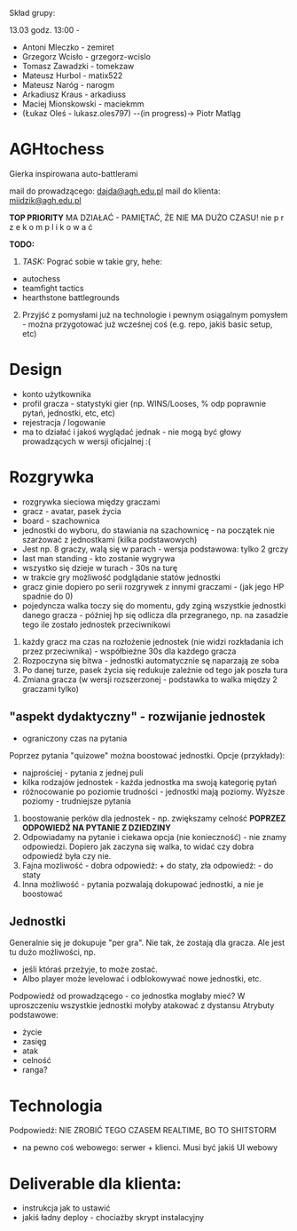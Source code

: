 Skład grupy:

13.03 godz. 13:00 - 

* Antoni Mleczko - zemiret
* Grzegorz Wcisło - grzegorz-wcislo
* Tomasz Zawadzki - tomekzaw
* Mateusz Hurbol - matix522
* Mateusz Naróg - narogm
* Arkadiusz Kraus - arkadiuss
* Maciej Mionskowski - maciekmm
* (Łukaz Oleś - lukasz.oles797) --(in progress)-> Piotr Matląg



# AGHtochess
Gierka inspirowana auto-battlerami

mail do prowadzącego: dajda@agh.edu.pl
mail do klienta: miidzik@agh.edu.pl

**TOP PRIORITY** MA DZIAŁAĆ - PAMIĘTAĆ, ŻE NIE MA DUŻO CZASU! nie p r z e k o m p l i k o w a ć

**TODO:**
1. *TASK:* Pograć sobie w takie gry, hehe:

* autochess
* teamfight tactics
* hearthstone battlegrounds

2. Przyjść z pomysłami już na technologie i pewnym osiągalnym pomysłem - można przygotować już wcześnej coś (e.g. repo, jakiś basic setup, etc)

# Design

* konto użytkownika
* profil gracza - statystyki gier (np. WINS/Looses, % odp poprawnie pytań, jednostki, etc, etc)
* rejestracja / logowanie
* ma to działać i jakoś wyglądać jednak - nie mogą być głowy prowadzących w wersji oficjalnej :(


# Rozgrywka

* rozgrywka sieciowa między graczami
* gracz - avatar, pasek życia
* board - szachownica
* jednostki do wyboru, do stawiania na szachownicę - na początek nie szarżować z jednostkami (kilka podstawowych)
* Jest np. 8 graczy, walą się w parach - wersja podstawowa: tylko 2 grczy
* last man standing - kto zostanie wygrywa
* wszystko się dzieje w turach - 30s na turę
* w trakcie gry możliwość podglądanie statów jednostki
* gracz ginie dopiero po serii rozgrywek z innymi graczami - (jak jego HP spadnie do 0)
* pojedyncza walka toczy się do momentu, gdy zginą wszystkie jednostki danego gracza - później hp się odlicza dla przegranego, np. na zasadzie tego ile zostało jednostek przeciwnikowi


1. każdy gracz ma czas na rozłożenie jednostek (nie widzi rozkładania ich przez przeciwnika) - współbieżne 30s dla każdego gracza
2. Rozpoczyna się bitwa - jednostki automatycznie sę naparzają ze soba
3. Po danej turze, pasek życia się redukuje zależnie od tego jak poszła tura
4. Zmiana gracza (w wersji rozszerzonej - podstawka to walka między 2 graczami tylko)


## "aspekt dydaktyczny" - rozwijanie jednostek

* ograniczony czas na pytania

Poprzez pytania "quizowe" można boostować jednostki.
Opcje (przykłady): 
* najprościej - pytania z jednej puli
* kilka rodzajów jednostek - każda jednostka ma swoją kategorię pytań
* różnocowanie po poziomie trudności - jednostki mają poziomy. Wyższe poziomy - trudniejsze pytania

1. boostowanie perków dla jednostek - np. zwiększamy celność **POPRZEZ ODPOWIEDŹ NA PYTANIE Z DZIEDZINY**
2. Odpowiadamy na pytanie i ciekawa opcja (nie konieczność) - nie znamy odpowiedzi. Dopiero jak zaczyna się walka, to widać czy dobra odpowiedź była czy nie.
3. Fajna mozliwość - dobra odpowiedź: + do staty, zła odpowiedź: - do staty
4. Inna możliwość - pytania pozwalają dokupować jednostki, a nie je boostować


## Jednostki

Generalnie się je dokupuje "per gra". Nie tak, że zostają dla gracza.
Ale jest tu dużo możliwości, np. 
* jeśli któraś przeżyje, to może zostać.
* Albo player może levelować i odblokowywać nowe jednostki, etc.

Podpowiedź od prowadzącego - co jednostka mogłaby mieć?
W uproszczeniu wszystkie jednostki mołyby atakować z dystansu
Atrybuty podstawowe:
* życie
* zasięg
* atak
* celność
* ranga?

# Technologia

Podpowiedź: NIE ZROBIĆ TEGO CZASEM REALTIME, BO TO SHITSTORM

* na pewno coś webowego: serwer + klienci. Musi być jakiś UI webowy

# Deliverable dla klienta:

* instrukcja jak to ustawić
* jakiś ładny deploy - chociażby skrypt instalacyjny

